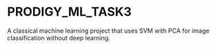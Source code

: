 # PRODIGY_ML_TASK3
A classical machine learning project that uses SVM with PCA for image classification without deep learning.
